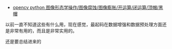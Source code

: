 



- [opencv python 图像形态学操作/图像腐蚀/图像膨胀/开运算/闭运算/顶帽/黑帽](https://segmentfault.com/a/1190000015650320)


以前一直不知道这些有什么用，现在感觉，最起码在数据增强和数据预处理方面还是非常有用的，而且是非常实用的。

还是要总结进来的
